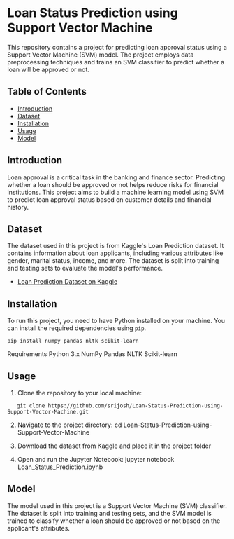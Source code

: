 # Loan Status Prediction using Support Vector Machine

This repository contains a project for predicting loan approval status using a Support Vector Machine (SVM) model. The project employs data preprocessing techniques and trains an SVM classifier to predict whether a loan will be approved or not.

## Table of Contents

- [Introduction](#introduction)
- [Dataset](#dataset)
- [Installation](#installation)
- [Usage](#usage)
- [Model](#model)

## Introduction

Loan approval is a critical task in the banking and finance sector. Predicting whether a loan should be approved or not helps reduce risks for financial institutions. This project aims to build a machine learning model using SVM to predict loan approval status based on customer details and financial history.

## Dataset

The dataset used in this project is from Kaggle's Loan Prediction dataset. It contains information about loan applicants, including various attributes like gender, marital status, income, and more. The dataset is split into training and testing sets to evaluate the model's performance.

- [Loan Prediction Dataset on Kaggle](https://www.kaggle.com/datasets/ninzaami/loan-predication?resource=download)

## Installation

To run this project, you need to have Python installed on your machine. You can install the required dependencies using `pip`.

```
pip install numpy pandas nltk scikit-learn
```

Requirements
Python 3.x
NumPy
Pandas
NLTK
Scikit-learn

## Usage

1. Clone the repository to your local machine:

```
   git clone https://github.com/srijosh/Loan-Status-Prediction-using-Support-Vector-Machine.git
```

2. Navigate to the project directory:
   cd Loan-Status-Prediction-using-Support-Vector-Machine

3. Download the dataset from Kaggle and place it in the project folder

4. Open and run the Jupyter Notebook:
   jupyter notebook Loan_Status_Prediction.ipynb

## Model

The model used in this project is a Support Vector Machine (SVM) classifier. The dataset is split into training and testing sets, and the SVM model is trained to classify whether a loan should be approved or not based on the applicant's attributes.
